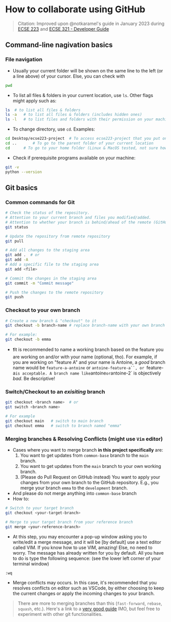 # How to collaborate using GitHub
> Citation: Improved upon @notkaramel's guide in January 2023 during [ECSE 223](https://github.com/notkaramel/ECSE223-SnowShoeTours) and [ECSE 321 - Developer Guide](https://github.com/notkaramel/ECSE321-Mar1HotelSystem/wiki/0.-Developer-Guide#2-git-branches)


## Command-line nagivation basics

### File navigation
- Usually your current folder will be shown on the same line to the left (or a line above) of your cursor. Else, you can check with
```sh
pwd
```

- To list all files & folders in your current location, use `ls`. Other flags might apply such as:
```sh
ls	# to list all files & folders
ls -a	# to list all files & folders (includes hidden ones)
ls -l 	# to list files and folders with their permission on your machine.
```

- To change directory, use `cd`. Examples:
```sh
cd Desktop/ecse223-project	# To access ecse223-project that you put on the Desktop
cd ..		# To go to the parent folder of your current location
cd		# To go to your home folder (Linux & MacOS tested, not sure how Windows would work)
```

- Check if prerequisite programs available on your machine:
```sh
git -v
python --version
```
## Git basics
### Common commands for Git

```bash
# Check the status of the repository.
# Attention to your current branch and files you modified/added.
# Attention to whether your branch is behind/ahead of the remote (GitHub repo) branch, often `origin/<branch>`.
git status

# Update the repository from remote repository
git pull

# Add all changes to the staging area
git add .  # or
git add -A
# Add a specific file to the staging area 
git add <file>

# Commit the changes in the staging area
git commit -m "Commit message"

# Push the changes to the remote repository
git push
```

### Checkout to your own branch
```bash
# Create a new branch & "checkout" to it
git checkout -b branch-name # replace branch-name with your own branch name

# For example:
git checkout -b emma
```
- ❗It is recommended to name a working branch based on the feature you are working on and/or with your name (optional, tho). For example, if you are working on "feature A" and your name is Antoine, a *good* branch name would be `feature-a-antoine` or `antoine-feature-a``, or `feature-a` is acceptable. A branch name like `antoine` or `antoine-2` is objectively *bad*. Be descriptive!

### Switch/Checkout to an *exisiting* branch
```bash
git checkout <branch name>	# or
git switch <branch name>

# For example
git checkout main	# switch to main branch
git checkout emma	# switch to branch named "emma"
```

### Merging branches & Resolving Conflicts (might use `Vim` editor)
- Cases where you want to merge branch **in this project specifically** are:
	1. You want to get updates from `common-base` branch to the `main` branch.
	2. You want to get updates from the `main` branch to your own working branch.
	3. (Please do Pull Request on GitHub instead) You want to apply your changes from your own branch to the GitHub repository. E.g., you merge your branch `emma` to the `development` branch.
- And please do not merge anything into `common-base` branch
- How to:

```sh
# Switch to your target branch
git checkout <your-target-branch>

# Merge to your target branch from your reference branch
git merge <your-reference-branch>
```

- At this step, you may encounter a pop-up window asking you to write/edit a merge message, and it will be [by default] use a text editor called VIM. If you know how to use VIM, amazing! Else, no need to worry. The message has already written for you by default. All you have to do is type the following sequence: (see the lower left corner of your terminal window)
```
:wq
```
- Merge conflicts may occurs. In this case, it's recommended that you resolves conflicts on editor such as VSCode, by either choosing to keep the current changes or apply the incoming changes to your branch.

> There are more to merging branches than this (`fast-forward`, `rebase`, `squash`, etc.). Here's a link to a [very good guide](https://www.atlassian.com/git/tutorials/using-branches/git-merge) IMO, but feel free to experiment with other git functionalities.



